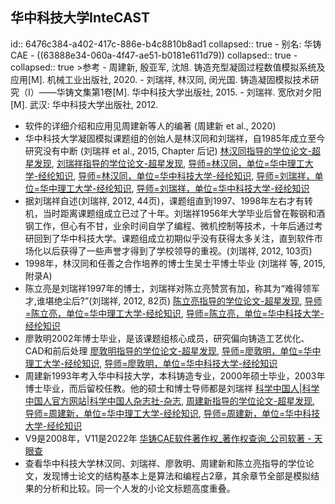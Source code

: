 ## 华中科技大学InteCAST
id:: 6476c384-a402-417c-886e-b4c8810b8ad1
collapsed:: true
	- 别名: 华铸CAE
	- ((63888e34-060a-4f47-ae51-b0181e611d79))
	  collapsed:: true
		- collapsed:: true
		  >参考
			- 周建新, 殷亚军, 沈旭. 铸造充型凝固过程数值模拟系统及应用[M]. 机械工业出版社, 2020.
			- 刘瑞祥, 林汉同, 闵光国. 铸造凝固模拟技术研究（I）——华铸文集第1卷[M]. 华中科技大学出版社, 2015.
			- 刘瑞祥. 宽欣对夕阳[M]. 武汉: 华中科技大学出版社, 2012.
- 软件的详细介绍和应用见周建新等人的编著 (周建新 et al., 2020)
- 华中科技大学凝固模拟课题组的创始人是林汉同和刘瑞祥，自1985年成立至今研究没有中断 (刘瑞祥 et al., 2015, Chapter 后记) [林汉同指导的学位论文-超星发现](https://www.zhizhen.com/s?strchannel=3%2C5&adv=DT%28%28F%3D%22%E6%9E%97%E6%B1%89%E5%90%8C%22%29+AND+%28O%3D%27%E5%8D%8E%E4%B8%AD%E7%A7%91%E6%8A%80%E5%A4%A7%E5%AD%A6%27%29%29&aorp=a&size=15&isort=2&x=0_445), [刘瑞祥指导的学位论文-超星发现](https://www.zhizhen.com/s?strchannel=3%2C5&adv=DT%28%28F%3D%22%E5%88%98%E7%91%9E%E7%A5%A5%22%29+AND+%28O%3D%27%E5%8D%8E%E4%B8%AD%E7%A7%91%E6%8A%80%E5%A4%A7%E5%AD%A6%27%29%29&aorp=a&size=15&isort=2&x=0_445), [导师=林汉同，单位=华中理工大学-经纶知识](http://k.vipslib.com/asset/search?key=Q0IlM0QlRTYlOUUlOTclRTYlQjElODklRTUlOTAlOEMlNUIqJTVEVFklM0Q0&skey=NF9DQl8lMjVFNiUyNTlFJTI1OTclMjVFNiUyNUIxJTI1ODklMjVFNSUyNTkwJTI1OEM=&&rf=TyUzRCVFNSU4RCU4RSVFNCVCOCVBRCVFNyU5MCU4NiVFNSVCNyVBNSVFNSVBNCVBNyVFNSVBRCVBNg==), [导师=林汉同，单位=华中科技大学-经纶知识](http://k.vipslib.com/asset/search?key=Q0IlM0QlRTYlOUUlOTclRTYlQjElODklRTUlOTAlOEMlNUIqJTVEVFklM0Q0&cf=&skey=NF9DQl8lMjVFNiUyNTlFJTI1OTclMjVFNiUyNUIxJTI1ODklMjVFNSUyNTkwJTI1OEM=&&rf=TyUzRCVFNSU4RCU4RSVFNCVCOCVBRCVFNyVBNyU5MSVFNiU4QSU4MCVFNSVBNCVBNyVFNSVBRCVBNg==), [导师=刘瑞祥，单位=华中理工大学-经纶知识](http://k.vipslib.com/asset/search?key=Q0IlM0QlRTUlODglOTglRTclOTElOUUlRTclQTUlQTUlNUIqJTVEVFklM0Q0&skey=NF9DQl8lMjVFNSUyNTg4JTI1OTglMjVFNyUyNTkxJTI1OUUlMjVFNyUyNUE1JTI1QTU=&&rf=TyUzRCVFNSU4RCU4RSVFNCVCOCVBRCVFNyU5MCU4NiVFNSVCNyVBNSVFNSVBNCVBNyVFNSVBRCVBNg==), [导师=刘瑞祥，单位=华中科技大学-经纶知识](http://k.vipslib.com/asset/search?key=Q0IlM0QlRTUlODglOTglRTclOTElOUUlRTclQTUlQTUlNUIqJTVEVFklM0Q0&cf=&skey=NF9DQl8lMjVFNSUyNTg4JTI1OTglMjVFNyUyNTkxJTI1OUUlMjVFNyUyNUE1JTI1QTU=&&rf=TyUzRCVFNSU4RCU4RSVFNCVCOCVBRCVFNyVBNyU5MSVFNiU4QSU4MCVFNSVBNCVBNyVFNSVBRCVBNg==)
- 据刘瑞祥自述(刘瑞祥, 2012, 44页)，课题组直到1997、1998年左右才有转机，当时距离课题组成立已过了十年。刘瑞祥1956年大学毕业后曾在鞍钢和酒钢工作，但心有不甘，业余时间自学了编程、微机控制等技术，十年后通过考研回到了华中科技大学。课题组成立初期似乎没有获得太多关注，直到软件市场化以后获得了一些声誉才得到了学校领导的重视。(刘瑞祥, 2012, 103页)
- 1998年，林汉同和任善之合作培养的博士生吴士平博士毕业 (刘瑞祥 等, 2015, 附录A)
- 陈立亮是刘瑞祥1997年的博士，刘瑞祥对陈立亮赞赏有加，称其为“难得领军才,谁堪绝尘后?”(刘瑞祥, 2012, 82页) [陈立亮指导的学位论文-超星发现](https://www.zhizhen.com/s?strchannel=3%2C5&adv=DT%28%28F%3D%22%E9%99%88%E7%AB%8B%E4%BA%AE%22%29+AND+%28O%3D%27%E5%8D%8E%E4%B8%AD%E7%A7%91%E6%8A%80%E5%A4%A7%E5%AD%A6%27%29%29&aorp=a&size=15&isort=2&x=0_445), [导师=陈立亮，单位=华中理工大学-经纶知识](http://k.vipslib.com/asset/search?key=Q0IlM0QlRTklOTklODglRTclQUIlOEIlRTQlQkElQUUlNUIqJTVEVFklM0Q0&skey=NF9DQl8lMjVFOSUyNTk5JTI1ODglMjVFNyUyNUFCJTI1OEIlMjVFNCUyNUJBJTI1QUU=&&rf=TyUzRCVFNSU4RCU4RSVFNCVCOCVBRCVFNyU5MCU4NiVFNSVCNyVBNSVFNSVBNCVBNyVFNSVBRCVBNg==), [导师=陈立亮，单位=华中科技大学-经纶知识](http://k.vipslib.com/asset/search?key=Q0IlM0QlRTklOTklODglRTclQUIlOEIlRTQlQkElQUUlNUIqJTVEVFklM0Q0&cf=&skey=NF9DQl8lMjVFOSUyNTk5JTI1ODglMjVFNyUyNUFCJTI1OEIlMjVFNCUyNUJBJTI1QUU=&&rf=TyUzRCVFNSU4RCU4RSVFNCVCOCVBRCVFNyVBNyU5MSVFNiU4QSU4MCVFNSVBNCVBNyVFNSVBRCVBNg==)
- 廖敦明2002年博士毕业，是该课题组核心成员，研究偏向铸造工艺优化、CAD和前后处理 [廖敦明指导的学位论文-超星发现](https://www.zhizhen.com/s?strchannel=3%2C5&adv=DT%28%28F%3D%22%E5%BB%96%E6%95%A6%E6%98%8E%22%29+AND+%28O%3D%27%E5%8D%8E%E4%B8%AD%E7%A7%91%E6%8A%80%E5%A4%A7%E5%AD%A6%27%29%29&aorp=a&size=15&isort=2&x=0_445), [导师=廖敦明，单位=华中理工大学-经纶知识](http://k.vipslib.com/asset/search?key=Q0IlM0QlRTUlQkIlOTYlRTYlOTUlQTYlRTYlOTglOEUlNUIqJTVEVFklM0Q0&skey=NF9DQl8lMjVFNSUyNUJCJTI1OTYlMjVFNiUyNTk1JTI1QTYlMjVFNiUyNTk4JTI1OEU=&&rf=TyUzRCVFNSU4RCU4RSVFNCVCOCVBRCVFNyU5MCU4NiVFNSVCNyVBNSVFNSVBNCVBNyVFNSVBRCVBNg==), [导师=廖敦明，单位=华中科技大学-经纶知识](http://k.vipslib.com/asset/search?key=Q0IlM0QlRTUlQkIlOTYlRTYlOTUlQTYlRTYlOTglOEUlNUIqJTVEVFklM0Q0&cf=&skey=NF9DQl8lMjVFNSUyNUJCJTI1OTYlMjVFNiUyNTk1JTI1QTYlMjVFNiUyNTk4JTI1OEU=&&rf=TyUzRCVFNSU4RCU4RSVFNCVCOCVBRCVFNyVBNyU5MSVFNiU4QSU4MCVFNSVBNCVBNyVFNSVBRCVBNg==)
- 周建新1993年考入华中科技大学，本科铸造专业，2000年硕士毕业，2003年博士毕业，而后留校任教。他的硕士和博士导师都是刘瑞祥 [科学中国人|科学中国人官方网站|科学中国人杂志社-杂志](http://www.scichi.cn/zinecontent.php?id=1026), [周建新指导的学位论文-超星发现](https://www.zhizhen.com/s?strchannel=3%2C5&adv=DT%28%28F%3D%22%E5%91%A8%E5%BB%BA%E6%96%B0%22%29+AND+%28O%3D%27%E5%8D%8E%E4%B8%AD%E7%A7%91%E6%8A%80%E5%A4%A7%E5%AD%A6%27%29%29&aorp=a&size=15&isort=2&x=0_445), [导师=周建新，单位=华中理工大学-经纶知识](http://k.vipslib.com/asset/search?key=Q0IlM0QlRTUlOTElQTglRTUlQkIlQkElRTYlOTYlQjAlNUIqJTVEVFklM0Q0&skey=NF9DQl8lMjVFNSUyNTkxJTI1QTglMjVFNSUyNUJCJTI1QkElMjVFNiUyNTk2JTI1QjA=&&rf=TyUzRCVFNSU4RCU4RSVFNCVCOCVBRCVFNyU5MCU4NiVFNSVCNyVBNSVFNSVBNCVBNyVFNSVBRCVBNg==), [导师=周建新，单位=华中科技大学-经纶知识](http://k.vipslib.com/asset/search?key=Q0IlM0QlRTUlOTElQTglRTUlQkIlQkElRTYlOTYlQjAlNUIqJTVEVFklM0Q0&cf=&skey=NF9DQl8lMjVFNSUyNTkxJTI1QTglMjVFNSUyNUJCJTI1QkElMjVFNiUyNTk2JTI1QjA=&&rf=TyUzRCVFNSU4RCU4RSVFNCVCOCVBRCVFNyVBNyU5MSVFNiU4QSU4MCVFNSVBNCVBNyVFNSVBRCVBNg==)
- V9是2008年，V11是2022年 [华铸CAE软件著作权_著作权查询_公司软著 - 天眼查](https://banquan.tianyancha.com/rj/search/%E5%8D%8E%E9%93%B8CAE)
- 查看华中科技大学林汉同、刘瑞祥、廖敦明、周建新和陈立亮指导的学位论文，发现博士论文的结构基本上是算法和编程占2章，其余章节全部是模拟结果的分析和比较。同一个人发的小论文标题高度重叠。